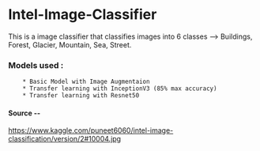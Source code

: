 # Intel-Image-Classifier

This is a image classifier that classifies images into 6 classes --> Buildings, Forest, Glacier, Mountain, Sea, Street.

### Models used : 
        * Basic Model with Image Augmentaion
        * Transfer learning with InceptionV3 (85% max accuracy)
        * Transfer learning with Resnet50
        
        
#### Source -- 
https://www.kaggle.com/puneet6060/intel-image-classification/version/2#10004.jpg
      
